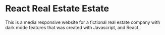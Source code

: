 # React Real Estate Estate

This is a media responsive website for a fictional real estate company with dark mode features that was created with Javascript, and React. 


